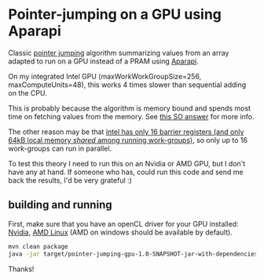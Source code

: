 # Pointer-jumping on a GPU using Aparapi

Classic [pointer jumping](https://en.wikipedia.org/wiki/Pointer_jumping) algorithm summarizing values from an array adapted to run on a GPU instead of a PRAM using [Aparapi](https://aparapi.com/).

On my integrated Intel GPU (maxWorkWorkGroupSize=256, maxComputeUnits=48), this works 4 times slower than sequential adding on the CPU.

This is probably because the algorithm is memory bound and spends most time on fetching values from the memory. See [this SO answer](https://stackoverflow.com/questions/22866901/using-java-with-nvidia-gpus-cuda#22868938) for more info.

The other reason may be that [intel has only 16 barrier registers (and only 64kB local memory _shared_ among running work-groups)](https://software.intel.com/content/www/us/en/develop/documentation/iocl-opg/top/optimizing-opencl-usage-with-intel-processor-graphics/work-group-size-recommendations-summary.html), so only up to 16 work-groups can run in parallel.

To test this theory I need to run this on an Nvidia or AMD GPU, but I don't have any at hand. If someone who has, could run this code and send me back the results, I'd be very grateful :)

## building and running

First, make sure that you have an openCL driver for your GPU installed: [Nvidia](https://developer.nvidia.com/cuda-downloads), [AMD Linux](https://www.amd.com/en/support/kb/release-notes/rn-amdgpu-unified-linux-21-30) (AMD on windows should be available by default).

```bash
mvn clean package
java -jar target/pointer-jumping-gpu-1.0-SNAPSHOT-jar-with-dependencies.jar
```

Thanks!
